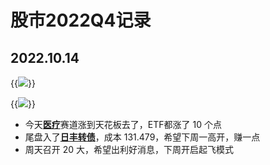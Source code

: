 # 股市2022Q4记录


## 2022.10.14

{{<image src="/images/stock-Q4/1.png" caption="医疗ETF">}}

{{<image src="/images/stock-Q4/2.png" caption="日丰转债">}}


- 今天<u>**医疗**</u>赛道涨到天花板去了，ETF都涨了 10 个点
- 尾盘入了<u>**日丰转债**</u>，成本 131.479，希望下周一高开，赚一点
- 周天召开 20 大，希望出利好消息，下周开启起飞模式
